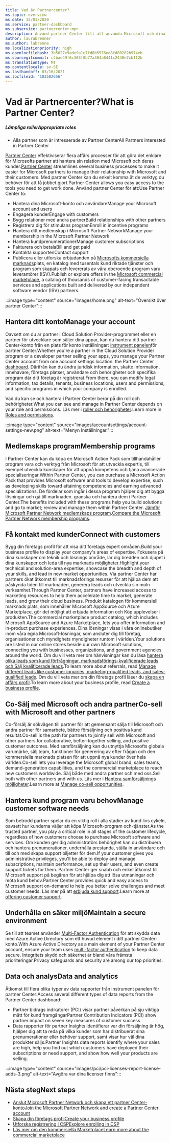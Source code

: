 ```yaml
---
title: Vad är Partnercenter?
ms.topic: overview
ms.date: 12/01/2020
ms.service: partner-dashboard
ms.subservice: partnercenter-mpn
description: Använd partner Center till att använda Microsoft och dina kunder för att hantera Transact Business
author: laurabrenner
ms.author: labrenne
ms.localizationpriority: high
ms.openlocfilehash: 3b5627e9ade9a1e7fd8b5576ed8fd80202b974eb
ms.sourcegitcommit: c4bae49f6c303f0b77a404a0441c2440e7cb112b
ms.translationtype: MT
ms.contentlocale: sv-SE
ms.lasthandoff: 03/16/2021
ms.locfileid: "103582656"
---
```

# <a name="what-is-partner-center"></a><span data-ttu-id="4da8a-103">Vad är Partnercenter?</span><span class="sxs-lookup"><span data-stu-id="4da8a-103">What is Partner Center?</span></span>

##### <a name="appropriate-roles"></a><span data-ttu-id="4da8a-104">Lämpliga roller</span><span class="sxs-lookup"><span data-stu-id="4da8a-104">Appropriate roles</span></span>

- <span data-ttu-id="4da8a-105">Alla partner som är intresserade av Partner Center</span><span class="sxs-lookup"><span data-stu-id="4da8a-105">All Partners interested in Partner Center</span></span>

<span data-ttu-id="4da8a-106">[Partner Center](https://partner.microsoft.com/dashboard/home) effektiviserar flera affärs processer för att göra det enklare för Microsofts partner att hantera sin relation med Microsoft och deras kunder.</span><span class="sxs-lookup"><span data-stu-id="4da8a-106">[Partner Center](https://partner.microsoft.com/dashboard/home) streamlines several business processes to make it easier for Microsoft partners to manage their relationship with Microsoft and their customers.</span></span> <span data-ttu-id="4da8a-107">Med partner Center kan du enkelt komma åt de verktyg du behöver för att få jobbet gjort.</span><span class="sxs-lookup"><span data-stu-id="4da8a-107">Partner Center allows you easy access to the tools you need to get work done.</span></span> <span data-ttu-id="4da8a-108">Använd partner Center för att:</span><span class="sxs-lookup"><span data-stu-id="4da8a-108">Use Partner Center to:</span></span>

- <span data-ttu-id="4da8a-109">Hantera dina Microsoft-konto och användare</span><span class="sxs-lookup"><span data-stu-id="4da8a-109">Manage your Microsoft account and users</span></span>
- <span data-ttu-id="4da8a-110">Engagera kunder</span><span class="sxs-lookup"><span data-stu-id="4da8a-110">Engage with customers</span></span>
- <span data-ttu-id="4da8a-111">Bygg relationer med andra partner</span><span class="sxs-lookup"><span data-stu-id="4da8a-111">Build relationships with other partners</span></span>
- <span data-ttu-id="4da8a-112">Registrera dig för stimulans program</span><span class="sxs-lookup"><span data-stu-id="4da8a-112">Enroll in incentive programs</span></span>
- <span data-ttu-id="4da8a-113">Hantera ditt medlemskap i Microsoft Partner Network</span><span class="sxs-lookup"><span data-stu-id="4da8a-113">Manage your membership in the Microsoft Partner Network</span></span>
- <span data-ttu-id="4da8a-114">Hantera kundprenumerationer</span><span class="sxs-lookup"><span data-stu-id="4da8a-114">Manage customer subscriptions</span></span>
- <span data-ttu-id="4da8a-115">Fakturera och betala</span><span class="sxs-lookup"><span data-stu-id="4da8a-115">Bill and get paid</span></span>
- <span data-ttu-id="4da8a-116">Kontakta supporten</span><span class="sxs-lookup"><span data-stu-id="4da8a-116">Contact support</span></span>
- <span data-ttu-id="4da8a-117">Publicera eller utforska erbjudanden på [Microsofts kommersiella marknads](/azure/marketplace)plats, en katalog med tusentals kund riktade tjänster och program som skapats och levererats av våra oberoende program varu leverantörer (ISV).</span><span class="sxs-lookup"><span data-stu-id="4da8a-117">Publish or explore offers in the [Microsoft commercial marketplace](/azure/marketplace), a catalog of thousands of customer-facing transactable services and applications built and delivered by our independent software vendor (ISV) partners.</span></span>

:::image type="content" source="images/home.png" alt-text="Översikt över partner Center":::

## <a name="manage-your-account"></a><span data-ttu-id="4da8a-119">Hantera ditt konto</span><span class="sxs-lookup"><span data-stu-id="4da8a-119">Manage your account</span></span>

<span data-ttu-id="4da8a-120">Oavsett om du är partner i Cloud Solution Provider-programmet eller en partner för utvecklare som säljer dina appar, kan du hantera ditt partner Center-konto från en plats för konto inställningar: [instrument panelen](https://partner.microsoft.com/dashboard/home)för partner Center.</span><span class="sxs-lookup"><span data-stu-id="4da8a-120">Whether you're a partner in the Cloud Solution Provider program or a developer partner selling your apps, you manage your Partner Center account from one account settings location: the Partner Center [dashboard](https://partner.microsoft.com/dashboard/home).</span></span> <span data-ttu-id="4da8a-121">Därifrån kan du ändra juridisk information, skatte information, innehavare, företags platser, användare och behörigheter och specifika program där ditt företag är registrerat.</span><span class="sxs-lookup"><span data-stu-id="4da8a-121">From there, you can modify legal information, tax details, tenants, business locations, users and permissions, and specific programs in which your company is enrolled.</span></span>

<span data-ttu-id="4da8a-122">Vad du kan se och hantera i Partner Center beror på din roll och behörigheter.</span><span class="sxs-lookup"><span data-stu-id="4da8a-122">What you can see and manage in Partner Center depends on your role and permissions.</span></span> <span data-ttu-id="4da8a-123">Läs mer i [roller och behörigheter](permissions-overview.md).</span><span class="sxs-lookup"><span data-stu-id="4da8a-123">Learn more in [Roles and permissions](permissions-overview.md).</span></span>

:::image type="content" source="images/accountsettings/account-settings-new.png" alt-text="Menyn Inställningar.":::

## <a name="membership-programs"></a><span data-ttu-id="4da8a-125">Medlemskaps program</span><span class="sxs-lookup"><span data-stu-id="4da8a-125">Membership programs</span></span>

<span data-ttu-id="4da8a-126">I Partner Center kan du köpa en Microsoft Action Pack som tillhandahåller program vara och verktyg från Microsoft för att utveckla expertis, till exempel utveckla kunskaper för att uppnå kompetens och tjäna avancerade specialiseringar.</span><span class="sxs-lookup"><span data-stu-id="4da8a-126">Within Partner Center, you can purchase a Microsoft Action Pack that provides Microsoft software and tools to develop expertise, such as developing skills toward attaining competencies and earning advanced specializations.</span></span> <span data-ttu-id="4da8a-127">De fördelar som ingår i dessa program hjälper dig att bygga lösningar och gå till marknaden. granska och hantera dem i Partner Center.</span><span class="sxs-lookup"><span data-stu-id="4da8a-127">The benefits included with these programs help you build solutions and go to market; review and manage them within Partner Center.</span></span> <span data-ttu-id="4da8a-128">[Jämför Microsoft Partner Network medlemskaps program](https://partner.microsoft.com/membership/compare-offers).</span><span class="sxs-lookup"><span data-stu-id="4da8a-128">[Compare the Microsoft Partner Network membership programs](https://partner.microsoft.com/membership/compare-offers).</span></span>

## <a name="connect-with-customers"></a><span data-ttu-id="4da8a-129">Få kontakt med kunder</span><span class="sxs-lookup"><span data-stu-id="4da8a-129">Connect with customers</span></span>

<span data-ttu-id="4da8a-130">Bygg din företags profil för att visa ditt företags expert områden.</span><span class="sxs-lookup"><span data-stu-id="4da8a-130">Build your business profile to display your company's areas of expertise.</span></span> <span data-ttu-id="4da8a-131">Fokusera på dina kunskaper om teknik och lösnings område, lär dig bredden och djupet i dina kunskaper och leda till nya marknads möjligheter.</span><span class="sxs-lookup"><span data-stu-id="4da8a-131">Highlight your technical and solution-area expertise, showcase the breadth and depth of your skills, and lead in new market opportunities.</span></span> <span data-ttu-id="4da8a-132">Via partner Center har partners ökat åtkomst till marknadsförings resurser för att hjälpa dem att påskynda tiden till marknaden, generera leads och utveckla sin moln verksamhet.</span><span class="sxs-lookup"><span data-stu-id="4da8a-132">Through Partner Center, partners have increased access to marketing resources to help them accelerate time to market, generate leads, and grow their cloud business.</span></span> <span data-ttu-id="4da8a-133">Produkt katalogen för kommersiell marknads plats, som innehåller Microsoft AppSource och Azure Marketplace, gör det möjligt att erbjuda information och Köp upplevelser i produkten.</span><span class="sxs-lookup"><span data-stu-id="4da8a-133">The commercial marketplace product catalog, which includes Microsoft AppSource and Azure Marketplace, lets you offer information and in-product purchase experiences.</span></span> <span data-ttu-id="4da8a-134">Dina lösningar visas i våra onlinebutiker inom våra egna Microsoft-lösningar, som ansluter dig till företag, organisationer och myndighets myndigheter runtom i världen.</span><span class="sxs-lookup"><span data-stu-id="4da8a-134">Your solutions are listed in our online stores beside our own Microsoft solutions, connecting you with businesses, organizations, and government agencies around the world.</span></span> <span data-ttu-id="4da8a-135">Om du vill veta mer om hänvisningar kan du läsa [hantera olika leads som kund förfrågningar, marknadsförings-kvalificerade leads och Sälj kvalificerade leads](manage-leads.md).</span><span class="sxs-lookup"><span data-stu-id="4da8a-135">To learn more about referrals, read [Manage different leads like customer inquiries, marketing-qualified leads, and sales-qualified leads](manage-leads.md).</span></span> <span data-ttu-id="4da8a-136">Om du vill veta mer om din företags profil läser du [skapa en affärs profil](create-a-marketing-profile.md).</span><span class="sxs-lookup"><span data-stu-id="4da8a-136">To learn more about your business profile, read [Create a business profile](create-a-marketing-profile.md).</span></span>

## <a name="co-sell-with-microsoft-and-other-partners"></a><span data-ttu-id="4da8a-137">Co-Sälj med Microsoft och andra partner</span><span class="sxs-lookup"><span data-stu-id="4da8a-137">Co-sell with Microsoft and other partners</span></span>

<span data-ttu-id="4da8a-138">Co-försälj är sökvägen till partner för att gemensamt sälja till Microsoft och andra partner för samarbete, bättre försäljning och positiva kund resultat.</span><span class="sxs-lookup"><span data-stu-id="4da8a-138">Co-sell is the path for partners to jointly sell with Microsoft and other partners for collaborative, better-together selling, and positive customer outcomes.</span></span> <span data-ttu-id="4da8a-139">Med samförsäljning kan du utnyttja Microsofts globala varumärke, sälj team, funktioner för generering av efter frågan och den kommersiella marknads platsen för att uppnå nya kunder över hela världen.</span><span class="sxs-lookup"><span data-stu-id="4da8a-139">Co-sell lets you leverage the Microsoft global brand, sales teams, demand-generation capabilities, and the commercial marketplace to reach new customers worldwide.</span></span> <span data-ttu-id="4da8a-140">Sälj både med andra partner och med oss.</span><span class="sxs-lookup"><span data-stu-id="4da8a-140">Sell both with other partners and with us.</span></span> <span data-ttu-id="4da8a-141">Läs mer i [Hantera samförsäljnings möjligheter](manage-co-sell-opportunities.md).</span><span class="sxs-lookup"><span data-stu-id="4da8a-141">Learn more at [Manage co-sell opportunities](manage-co-sell-opportunities.md).</span></span>

## <a name="manage-customer-software-needs"></a><span data-ttu-id="4da8a-142">Hantera kund program varu behov</span><span class="sxs-lookup"><span data-stu-id="4da8a-142">Manage customer software needs</span></span>

<span data-ttu-id="4da8a-143">Som betrodd partner spelar du en viktig roll i alla stadier av kund livs cykeln, oavsett hur kunderna väljer att köpa Microsoft-program och-tjänster.</span><span class="sxs-lookup"><span data-stu-id="4da8a-143">As the trusted partner, you play a critical role in all stages of the customer lifecycle, regardless of how customers choose to purchase Microsoft software and services.</span></span> <span data-ttu-id="4da8a-144">Om kunden ger dig administratörs behörighet kan du distribuera och hantera prenumerationer, underhålla prestanda, ställa in användare och till och med skapa support biljetter för dem.</span><span class="sxs-lookup"><span data-stu-id="4da8a-144">If your customer gives you administrative privileges, you'll be able to deploy and manage subscriptions, maintain performance, set up their users, and even create support tickets for them.</span></span> <span data-ttu-id="4da8a-145">Partner Center ger snabb och enkel åtkomst till Microsoft support på begäran för att hjälpa dig att lösa utmaningar och möta kund behov.</span><span class="sxs-lookup"><span data-stu-id="4da8a-145">Partner Center provides quick and easy access to Microsoft support on-demand to help you better solve challenges and meet customer needs.</span></span> <span data-ttu-id="4da8a-146">Läs mer på att [erbjuda kund support](customer-support.md).</span><span class="sxs-lookup"><span data-stu-id="4da8a-146">Learn more at [offering customer support](customer-support.md).</span></span>

## <a name="maintain-a-secure-environment"></a><span data-ttu-id="4da8a-147">Underhålla en säker miljö</span><span class="sxs-lookup"><span data-stu-id="4da8a-147">Maintain a secure environment</span></span>

<span data-ttu-id="4da8a-148">Se till att teamet använder [Multi-Factor Authentication](partner-security-requirements-mandating-mfa.md) för att skydda data med Azure Active Directory som ett huvud element i ditt partner Center-konto.</span><span class="sxs-lookup"><span data-stu-id="4da8a-148">With Azure Active Directory as a main element of your Partner Center account, ensure your team uses [multi-factor authentication](partner-security-requirements-mandating-mfa.md) to keep data secure.</span></span> <span data-ttu-id="4da8a-149">Integritets skydd och säkerhet är bland våra främsta prioriteringar.</span><span class="sxs-lookup"><span data-stu-id="4da8a-149">Privacy safeguards and security are among our top priorities.</span></span>

## <a name="data-and-analytics"></a><span data-ttu-id="4da8a-150">Data och analys</span><span class="sxs-lookup"><span data-stu-id="4da8a-150">Data and analytics</span></span>

<span data-ttu-id="4da8a-151">Åtkomst till flera olika typer av data rapporter från instrument panelen för partner Center:</span><span class="sxs-lookup"><span data-stu-id="4da8a-151">Access several different types of data reports from the Partner Center dashboard:</span></span>

- <span data-ttu-id="4da8a-152">Partner bidrags indikatorer (PCI) visar partner påverkan på sju viktiga mått för kund framgångar</span><span class="sxs-lookup"><span data-stu-id="4da8a-152">Partner Contribution Indicators (PCI) show partner impact on seven key measures of customer success</span></span>
- <span data-ttu-id="4da8a-153">Data rapporter för partner Insights identifierar var din försäljning är hög, hjälper dig att ta reda på vilka kunder som har distribuerat sina prenumerationer eller behöver support, samt visar hur väl dina produkter säljs.</span><span class="sxs-lookup"><span data-stu-id="4da8a-153">Partner Insights data reports identify where your sales are high, help you find out which customers have deployed their subscriptions or need support, and show how well your products are selling.</span></span>

:::image type="content" source="images/pci/pci-licenses-report-license-adds-3.png" alt-text="Avgöra var dina licenser finns":::

## <a name="next-steps"></a><span data-ttu-id="4da8a-155">Nästa steg</span><span class="sxs-lookup"><span data-stu-id="4da8a-155">Next steps</span></span>

- [<span data-ttu-id="4da8a-156">Anslut Microsoft Partner Network och skapa ett partner Center-konto</span><span class="sxs-lookup"><span data-stu-id="4da8a-156">Join the Microsoft Partner Network and create a Partner Center account</span></span>](mpn-create-a-partner-center-account.md)
- [<span data-ttu-id="4da8a-157">Skapa din företags profil</span><span class="sxs-lookup"><span data-stu-id="4da8a-157">Create your business profile</span></span>](create-a-marketing-profile.md)
- [<span data-ttu-id="4da8a-158">Utforska registrering i CSP</span><span class="sxs-lookup"><span data-stu-id="4da8a-158">Explore enrolling in CSP</span></span>](csp-overview.md)
- [<span data-ttu-id="4da8a-159">Läs mer om den kommersiella Marketplace</span><span class="sxs-lookup"><span data-stu-id="4da8a-159">Learn more about the commercial marketplace</span></span>](csp-commercial-marketplace-overview.md)

